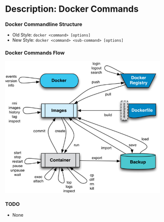 # Description: Docker Commands

### Docker Commandline Structure
* Old Style: `docker <command> [options]`
* New Style: `docker <command> <sub-command> [options]`

### Docker Commands Flow
![](images/docker-command-flow.jpg)

### TODO
* None
